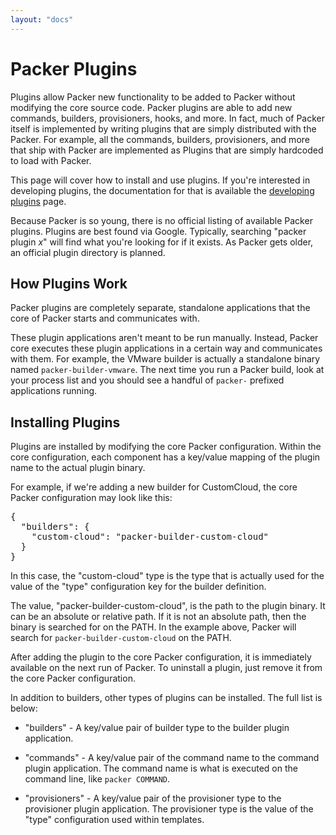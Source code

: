 ```yaml
---
layout: "docs"
---
```


# Packer Plugins

Plugins allow Packer new functionality to be added to Packer without
modifying the core source code. Packer plugins are able to add new
commands, builders, provisioners, hooks, and more. In fact, much of Packer
itself is implemented by writing plugins that are simply distributed with
the Packer. For example, all the commands, builders, provisioners, and more
that ship with Packer are implemented as Plugins that are simply hardcoded
to load with Packer.

This page will cover how to install and use plugins. If you're interested
in developing plugins, the documentation for that is available the
[developing plugins](#) page.

Because Packer is so young, there is no official listing of available
Packer plugins. Plugins are best found via Google. Typically, searching
"packer plugin _x_" will find what you're looking for if it exists. As
Packer gets older, an official plugin directory is planned.

## How Plugins Work

Packer plugins are completely separate, standalone applications that the
core of Packer starts and communicates with.

These plugin applications aren't meant to be run manually. Instead, Packer core executes
these plugin applications in a certain way and communicates with them.
For example, the VMware builder is actually a standalone binary named
`packer-builder-vmware`. The next time you run a Packer build, look at
your process list and you should see a handful of `packer-` prefixed
applications running.

## Installing Plugins

Plugins are installed by modifying the core Packer configuration. Within
the core configuration, each component has a key/value mapping of the
plugin name to the actual plugin binary.

For example, if we're adding a new builder for CustomCloud, the core
Packer configuration may look like this:

<pre class="prettyprint">
{
  "builders": {
    "custom-cloud": "packer-builder-custom-cloud"
  }
}
</pre>

In this case, the "custom-cloud" type is the type that is actually used for the value
of the "type" configuration key for the builder definition.

The value, "packer-builder-custom-cloud", is the path to the plugin binary.
It can be an absolute or relative path. If it is not an absolute path, then
the binary is searched for on the PATH. In the example above, Packer will
search for `packer-builder-custom-cloud` on the PATH.

After adding the plugin to the core Packer configuration, it is immediately
available on the next run of Packer. To uninstall a plugin, just remove it
from the core Packer configuration.

In addition to builders, other types of plugins can be installed. The full
list is below:

* "builders" - A key/value pair of builder type to the builder plugin
  application.

* "commands" - A key/value pair of the command name to the command plugin
  application. The command name is what is executed on the command line, like
  `packer COMMAND`.

* "provisioners" - A key/value pair of the provisioner type to the
  provisioner plugin application. The provisioner type is the value of the
  "type" configuration used within templates.
